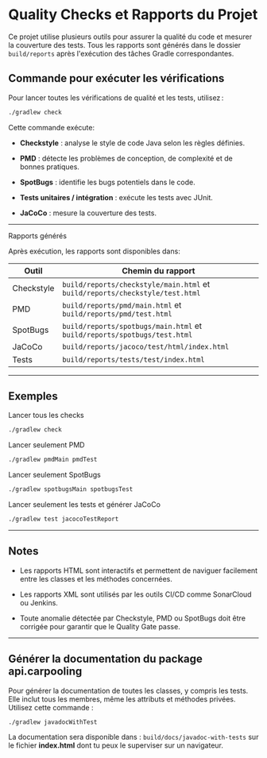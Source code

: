 # Quality Checks et Rapports du Projet

Ce projet utilise plusieurs outils pour assurer la qualité du code et mesurer la couverture des tests. Tous les rapports sont générés dans le dossier `build/reports` après l'exécution des tâches Gradle correspondantes.

## Commande pour exécuter les vérifications

Pour lancer toutes les vérifications de qualité et les tests, utilisez :

```bash
./gradlew check
```

Cette commande exécute:

- **Checkstyle** : analyse le style de code Java selon les règles définies.

- **PMD** : détecte les problèmes de conception, de complexité et de bonnes pratiques.

- **SpotBugs** : identifie les bugs potentiels dans le code.

- **Tests unitaires / intégration** : exécute les tests avec JUnit.

- **JaCoCo** : mesure la couverture des tests.

---

Rapports générés

Après exécution, les rapports sont disponibles dans:

| Outil      | Chemin du rapport                                                            |
| ---------- | ---------------------------------------------------------------------------- |
| Checkstyle | `build/reports/checkstyle/main.html` et `build/reports/checkstyle/test.html` |
| PMD        | `build/reports/pmd/main.html` et `build/reports/pmd/test.html`               |
| SpotBugs   | `build/reports/spotbugs/main.html` et `build/reports/spotbugs/test.html`     |
| JaCoCo     | `build/reports/jacoco/test/html/index.html`                                  |
| Tests      | `build/reports/tests/test/index.html`                                        |

---

## Exemples

Lancer tous les checks
```bash
./gradlew check
```

Lancer seulement PMD
```bash
./gradlew pmdMain pmdTest
```

Lancer seulement SpotBugs
```bash
./gradlew spotbugsMain spotbugsTest
```

Lancer seulement les tests et générer JaCoCo
```bash
./gradlew test jacocoTestReport
```

---

## Notes

- Les rapports HTML sont interactifs et permettent de naviguer facilement entre les classes et les méthodes concernées.

- Les rapports XML sont utilisés par les outils CI/CD comme SonarCloud ou Jenkins.

- Toute anomalie détectée par Checkstyle, PMD ou SpotBugs doit être corrigée pour garantir que le Quality Gate passe.

---

## Générer la documentation du package api.carpooling

Pour générer la documentation de toutes les classes, y compris les tests.
Elle inclut tous les membres, même les attributs et méthodes privées. Utilisez cette commande :

```bash
./gradlew javadocWithTest
```

La documentation sera disponible dans : `build/docs/javadoc-with-tests` sur le fichier **index.html** dont tu peux le superviser sur un navigateur.
